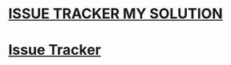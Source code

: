 
# [ISSUE TRACKER MY SOLUTION](https://efem213.github.io/ISSUE-TRACKER-BYEFE/)


# [Issue Tracker](https://www.freecodecamp.org/learn/quality-assurance/quality-assurance-projects/issue-tracker)



